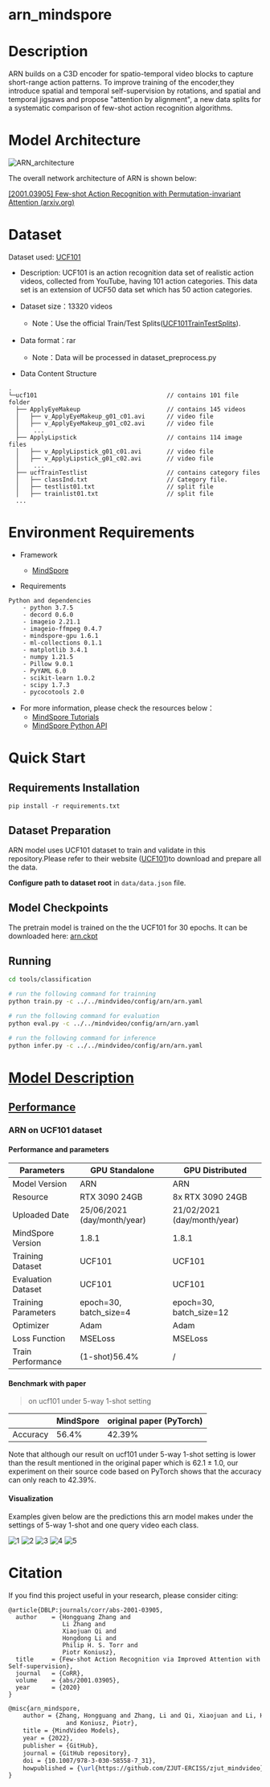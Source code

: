 # arn_mindspore


# Description

ARN builds on a C3D encoder for spatio-temporal video blocks to capture short-range action patterns. To improve training of the encoder,they introduce spatial and temporal self-supervision by rotations, and spatial and temporal jigsaws and propose "attention by alignment", a new data splits for a systematic comparison of few-shot action recognition algorithms.

# Model Architecture

![ARN_architecture](./pics/ARN_model.png)

The overall network architecture of ARN is shown below:

[\[2001.03905\] Few-shot Action Recognition with Permutation-invariant Attention (arxiv.org)](https://arxiv.org/abs/2001.03905)

# Dataset

Dataset used: [UCF101](https://www.crcv.ucf.edu/data/UCF101.php)

- Description: UCF101 is an action recognition data set of realistic action videos, collected from YouTube, having 101 action categories. This data set is an extension of UCF50 data set which has 50 action categories.

- Dataset size：13320 videos
    - Note：Use the official Train/Test Splits([UCF101TrainTestSplits](https://www.crcv.ucf.edu/data/UCF101/UCF101TrainTestSplits-RecognitionTask.zip)).
- Data format：rar
    - Note：Data will be processed in dataset_preprocess.py
- Data Content Structure

```text
.
└─ucf101                                    // contains 101 file folder
  ├── ApplyEyeMakeup                        // contains 145 videos
  │   ├── v_ApplyEyeMakeup_g01_c01.avi      // video file
  │   ├── v_ApplyEyeMakeup_g01_c02.avi      // video file
  │    ...
  ├── ApplyLipstick                         // contains 114 image files
  │   ├── v_ApplyLipstick_g01_c01.avi       // video file
  │   ├── v_ApplyLipstick_g01_c02.avi       // video file
  │    ...
  ├── ucfTrainTestlist                      // contains category files
  │   ├── classInd.txt                      // Category file.
  │   ├── testlist01.txt                    // split file
  │   ├── trainlist01.txt                   // split file
  ...
```

# Environment Requirements

- Framework
  - [MindSpore](https://www.mindspore.cn/install/en)

- Requirements

```text
Python and dependencies
    - python 3.7.5
    - decord 0.6.0
    - imageio 2.21.1
    - imageio-ffmpeg 0.4.7
    - mindspore-gpu 1.6.1
    - ml-collections 0.1.1
    - matplotlib 3.4.1
    - numpy 1.21.5
    - Pillow 9.0.1
    - PyYAML 6.0
    - scikit-learn 1.0.2
    - scipy 1.7.3
    - pycocotools 2.0
```

- For more information, please check the resources below：
  - [MindSpore Tutorials](https://www.mindspore.cn/tutorials/en/master/index.html)
  - [MindSpore Python API](https://www.mindspore.cn/docs/en/master/index.html)

# Quick Start

## Requirements Installation

```text
pip install -r requirements.txt
```

## Dataset Preparation

ARN model uses UCF101 dataset to train and validate in this repository.Please refer to their website ([UCF101](https://www.crcv.ucf.edu/data/UCF101.php))to download and prepare all the data.

**Configure path to dataset root** in `data/data.json` file.

## Model Checkpoints

The pretrain model is trained on the the UCF101 for 30 epochs. It can be downloaded here: [arn.ckpt](https://zjuteducn-my.sharepoint.com/:u:/g/personal/201906010313_zjut_edu_cn/ER55hujI22BOkyjL5UrBVt0BfKx8lmeW5DRctx46tfZRkA?e=hdIZIu)

## Running

```bash
cd tools/classification

# run the following command for trainning
python train.py -c ../../mindvideo/config/arn/arn.yaml

# run the following command for evaluation
python eval.py -c ../../mindvideo/config/arn/arn.yaml

# run the following command for inference
python infer.py -c ../../mindvideo/config/arn/arn.yaml
```

# [Model Description](https://github.com/ZJUT-ERCISS/arn_mindspore#contents)

## [Performance](https://github.com/ZJUT-ERCISS/arn_mindspore#contents)

### ARN on UCF101 dataset

#### Performance and parameters

| Parameters          | GPU Standalone              | GPU Distributed             |
| ------------------- | --------------------------- | --------------------------- |
| Model Version       | ARN                         | ARN                         |
| Resource            | RTX 3090 24GB               | 8x RTX 3090 24GB            |
| Uploaded Date       | 25/06/2021 (day/month/year) | 21/02/2021 (day/month/year) |
| MindSpore Version   | 1.8.1                      | 1.8.1                      |
| Training Dataset    | UCF101                      | UCF101                      |
| Evaluation Dataset  | UCF101                      | UCF101                      |
| Training Parameters | epoch=30, batch_size=4      | epoch=30, batch_size=12     |
| Optimizer           | Adam                        | Adam                        |
| Loss Function       | MSELoss                     | MSELoss                     |
| Train Performance   | (1-shot)56.4%                      | /                            |

#### Benchmark with paper

>  on ucf101 under 5-way 1-shot setting

|          | MindSpore | original paper (PyTorch) |
| -------- | --------- | ----- |
| Accuracy | 56.4%       | 42.39%   |

Note that although our result on ucf101 under 5-way 1-shot setting is lower than the result mentioned in the original paper which is 62.1 ± 1.0, our experiment on their source code based on PyTorch shows that the accuracy can only reach to 42.39%.

#### Visualization

Examples given below are the predictions this arn model makes under the settings of 5-way 1-shot and one query video each class.

![1](./pics/result-1.gif)
![2](./pics/result-2.gif)
![3](./pics/result-3.gif)
![4](./pics/result-4.gif)
![5](./pics/result-5.gif)

# Citation

If you find this project useful in your research, please consider citing:

```text
@article{DBLP:journals/corr/abs-2001-03905,
  author    = {Hongguang Zhang and
               Li Zhang and
               Xiaojuan Qi and
               Hongdong Li and
               Philip H. S. Torr and
               Piotr Koniusz},
  title     = {Few-shot Action Recognition via Improved Attention with Self-supervision},
  journal   = {CoRR},
  volume    = {abs/2001.03905},
  year      = {2020}
}
```



```latex
@misc{arn_mindspore,
    author = {Zhang, Hongguang and Zhang, Li and Qi, Xiaojuan and Li, Hongdong and Torr, Philip HS
                and Koniusz, Piotr},
    title = {MindVideo Models},
    year = {2022},
    publisher = {GitHub},
    journal = {GitHub repository},
    doi = {10.1007/978-3-030-58558-7_31},
    howpublished = {\url{https://github.com/ZJUT-ERCISS/zjut_mindvideo}}
}
```